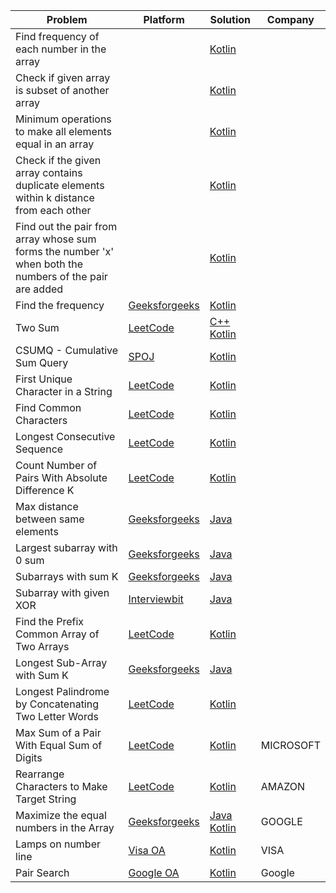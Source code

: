 | Problem                                                                                                 | Platform                                                                                          | Solution                                                                                                                      | Company   |
| ------------------------------------------------------------------------------------------------------- | ------------------------------------------------------------------------------------------------- | ----------------------------------------------------------------------------------------------------------------------------- | --------- |
| Find frequency of each number in the array                                                              |                                                                                                   | [Kotlin](../coding-patterns/hashing/prob1.kt)                                                                                 |           |
| Check if given array is subset of another array                                                         |                                                                                                   | [Kotlin](../coding-patterns/hashing/prob2.kt)                                                                                 |           |
| Minimum operations to make all elements equal in an array                                               |                                                                                                   | [Kotlin](../coding-patterns/hashing/prob3.kt)                                                                                 |           |
| Check if the given array contains duplicate elements within k distance from each other                  |                                                                                                   | [Kotlin](../coding-patterns/hashing/prob4.kt)                                                                                 |           |
| Find out the pair from array whose sum forms the number 'x' when both the numbers of the pair are added |                                                                                                   | [Kotlin](../coding-patterns/hashing/prob5.kt)                                                                                 |           |
| Find the frequency                                                                                      | [Geeksforgeeks](https://practice.geeksforgeeks.org/problems/find-the-frequency/1)                 | [Kotlin](../geeksforgeeks/find-frequency-number-array.java)                                                                   |           |
| Two Sum                                                                                                 | [LeetCode](https://leetcode.com/problems/two-sum/)                                                | [C++](../leetcode/1.cpp) [Kotlin](../leetcode/1.kt)                                                                           |           |
| CSUMQ - Cumulative Sum Query                                                                            | [SPOJ](https://www.spoj.com/problems/CSUMQ/)                                                      | [Kotlin](../spoj/CSUMQ.kt)                                                                                                    |           |
| First Unique Character in a String                                                                      | [LeetCode](https://leetcode.com/problems/first-unique-character-in-a-string/)                     | [Kotlin](../leetcode/387.kt)                                                                                                  |           |
| Find Common Characters                                                                                  | [LeetCode](https://leetcode.com/problems/find-common-characters/)                                 | [Kotlin](../leetcode/1002.kt)                                                                                                 |           |
| Longest Consecutive Sequence                                                                            | [LeetCode](https://leetcode.com/problems/longest-consecutive-sequence/)                           | [Kotlin](../leetcode/128.kt)                                                                                                  |           |
| Count Number of Pairs With Absolute Difference K                                                        | [LeetCode](https://leetcode.com/problems/count-number-of-pairs-with-absolute-difference-k/)       | [Kotlin](../leetcode/2006.kt)                                                                                                 |           |
| Max distance between same elements                                                                      | [Geeksforgeeks](https://practice.geeksforgeeks.org/problems/max-distance-between-same-elements/1) | [Java](../geeksforgeeks/max-distance-between-same-elements.java)                                                              |           |
| Largest subarray with 0 sum                                                                             | [Geeksforgeeks](https://practice.geeksforgeeks.org/problems/largest-subarray-with-0-sum/1)        | [Java](../geeksforgeeks/largest-subarray-with-0-sum.java)                                                                     |           |
| Subarrays with sum K                                                                                    | [Geeksforgeeks](https://practice.geeksforgeeks.org/problems/subarrays-with-sum-k/1)               | [Java](../geeksforgeeks/subarrays-with-sum-k.java)                                                                            |           |
| Subarray with given XOR                                                                                 | [Interviewbit](https://www.interviewbit.com/problems/subarray-with-given-xor/)                    | [Java](../interviewbit/subarray-with-given-xor.java)                                                                          |           |
| Find the Prefix Common Array of Two Arrays                                                              | [LeetCode](https://leetcode.com/problems/find-the-prefix-common-array-of-two-arrays/)             | [Kotlin](../leetcode/2657.kt)                                                                                                 |           |
| Longest Sub-Array with Sum K                                                                            | [Geeksforgeeks](https://practice.geeksforgeeks.org/problems/longest-sub-array-with-sum-k0809/1)   | [Java](../geeksforgeeks/longest-sub-array-with-sum-k.java)                                                                    |           |
| Longest Palindrome by Concatenating Two Letter Words                                                    | [LeetCode](https://leetcode.com/problems/longest-palindrome-by-concatenating-two-letter-words/)   | [Kotlin](../leetcode/2131.kt)                                                                                                 |           |
| Max Sum of a Pair With Equal Sum of Digits                                                              | [LeetCode](https://leetcode.com/problems/max-sum-of-a-pair-with-equal-sum-of-digits/)             | [Kotlin](../leetcode/2342.kt)                                                                                                 | MICROSOFT |
| Rearrange Characters to Make Target String                                                              | [LeetCode](https://leetcode.com/problems/rearrange-characters-to-make-target-string/)             | [Kotlin](../leetcode/2287.kt)                                                                                                 | AMAZON    |
| Maximize the equal numbers in the Array                                                                 | [Geeksforgeeks](https://www.geeksforgeeks.org/maximize-the-equal-numbers-in-the-array/)           | [Java](../geeksforgeeks/maximize-equal-numbers-in-array.java) [Kotlin](../geeksforgeeks/maximize-equal-numbers-in-array.java) | GOOGLE    |
| Lamps on number line                                                                                    | [Visa OA](https://www.desiqna.in/16114/visa-oa-sde-intern-ctc-30-lac-27th-oct)                    | [Kotlin](../coding-patterns/hashing/lamps-on-numberline.kt)                                                                   | VISA      |
| Pair Search                                                                                             | [Google OA](https://www.desiqna.in/13820/google-oa-sde2-jan-2023)                                 | [Kotlin](../coding-patterns/hashing/pair-search.kt)                                                                           | Google    |